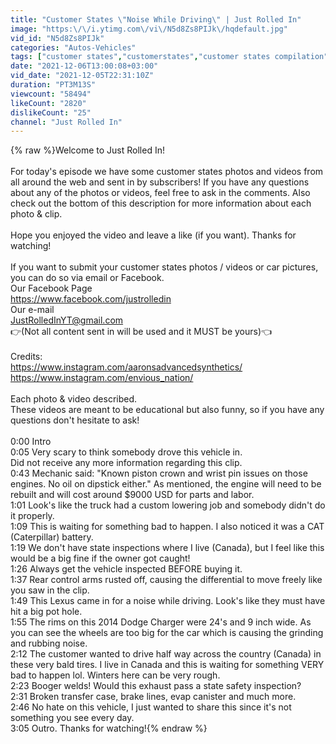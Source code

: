 ```yaml
---
title: "Customer States \"Noise While Driving\" | Just Rolled In"
image: "https:\/\/i.ytimg.com\/vi\/N5d8Zs8PIJk\/hqdefault.jpg"
vid_id: "N5d8Zs8PIJk"
categories: "Autos-Vehicles"
tags: ["customer states","customerstates","customer states compilation"]
date: "2021-12-06T13:00:08+03:00"
vid_date: "2021-12-05T22:31:10Z"
duration: "PT3M13S"
viewcount: "58494"
likeCount: "2820"
dislikeCount: "25"
channel: "Just Rolled In"
---
```

{% raw %}Welcome to Just Rolled In!<br /><br />For today's episode we have some customer states photos and videos from all around the web and sent in by subscribers! If you have any questions about any of the photos or videos, feel free to ask in the comments. Also check out the bottom of this description for more information about each photo &amp; clip.<br /><br />Hope you enjoyed the video and leave a like (if you want). Thanks for watching! <br /><br />If you want to submit your customer states photos / videos or car pictures, you can do so via email or Facebook.<br />Our Facebook Page<br /><a rel="nofollow" target="blank" href="https://www.facebook.com/justrolledin">https://www.facebook.com/justrolledin</a><br />Our e-mail<br />JustRolledInYT@gmail.com<br />👉(Not all content sent in will be used and it MUST be yours)👈<br /><br />Credits:<br /><a rel="nofollow" target="blank" href="https://www.instagram.com/aaronsadvancedsynthetics/">https://www.instagram.com/aaronsadvancedsynthetics/</a><br /><a rel="nofollow" target="blank" href="https://www.instagram.com/envious_nation/">https://www.instagram.com/envious_nation/</a><br /><br />Each photo &amp; video described.<br />These videos are meant to be educational but also funny, so if you have any questions don't hesitate to ask!<br /><br />0:00 Intro<br />0:05 Very scary to think somebody drove this vehicle in. <br />Did not receive any more information regarding this clip.<br />0:43 Mechanic said: &quot;Known piston crown and wrist pin issues on those engines. No oil on dipstick either.&quot; As mentioned, the engine will need to be rebuilt and will cost around $9000 USD for parts and labor.<br />1:01 Look's like the truck had a custom lowering job and somebody didn't do it properly.<br />1:09 This is waiting for something bad to happen. I also noticed it was a CAT (Caterpillar) battery.<br />1:19 We don't have state inspections where I live (Canada), but I feel like this would be a big fine if the owner got caught!<br />1:26 Always get the vehicle inspected BEFORE buying it. <br />1:37 Rear control arms rusted off, causing the differential to move freely like you saw in the clip.<br />1:49 This Lexus came in for a noise while driving. Look's like they must have hit a big pot hole.<br />1:55 The rims on this 2014 Dodge Charger were 24's and 9 inch wide. As you can see the wheels are too big for the car which is causing the grinding and rubbing noise. <br />2:12 The customer wanted to drive half way across the country (Canada) in these very bald tires. I live in Canada and this is waiting for something VERY bad to happen lol. Winters here can be very rough. <br />2:23 Booger welds! Would this exhaust pass a state safety inspection?<br />2:31 Broken transfer case, brake lines, evap canister and much more.<br />2:46 No hate on this vehicle, I just wanted to share this since it's not something you see every day.<br />3:05 Outro. Thanks for watching!{% endraw %}
